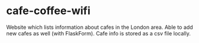 # cafe-coffee-wifi
Website which lists information about cafes in the London area. Able to add new cafes as well (with FlaskForm). Cafe info is stored as a csv file locally. 
